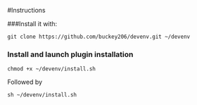 #Instructions

###Install it with: 
```
git clone https://github.com/buckey206/devenv.git ~/devenv
```
### Install and launch plugin installation
```
chmod +x ~/devenv/install.sh
```
Followed by 
```
sh ~/devenv/install.sh
```
